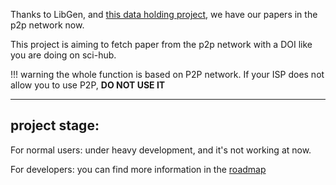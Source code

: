 Thanks to LibGen, and [this data holding project](https://www.reddit.com/r/libgen/comments/eo0y2c/library_genesis_project_update_25_million_books/),
we have our papers in the p2p network now.

This project is aiming to fetch paper from the p2p network with a DOI like you are doing on sci-hub.

<!-- prettier-ignore -->
!!! warning
    the whole function is based on P2P network.
    If your ISP does not allow you to use P2P, **DO NOT USE IT**

---

## project stage:

For normal users: under heavy development, and it's not working at now.

For developers: you can find more information in the [roadmap](https://github.com/Trim21/sci-hub-p2p/issues/2)
